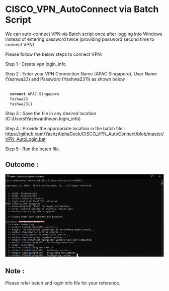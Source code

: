 # CISCO_VPN_AutoConnect via Batch Script

We can auto-connect VPN via Batch script once after logging into Windows instead of entering password twice (providing password second time to connect VPN)

Please follow the below steps to connect VPN:

Step 1 : Create vpn.login_info

Step 2 : Enter your VPN Connection Name (APAC Singapore), User Name (Yashwa23) and Password (Yashwa2311) as shown below

<pre><code>
  <b>connect</b> APAC Singapore
  Yashwa23
  Yashwa2311
</code></pre>

Step 3 : Save the file in any desired location (C:\Users\Yashwanth\vpn.login_info)

Step 4 : Provide the appropriate location in the batch file : https://github.com/YashzAlphaGeek/CISCO_VPN_AutoConnect/blob/master/VPN_AutoLogin.bat

Step 5 : Run the batch file.

## Outcome :
![](https://github.com/YashzAlphaGeek/CISCO_VPN_AutoConnect/blob/master/Images/ConnectingVPN.png)

## Note :
Please refer batch and login info file for your reference.
